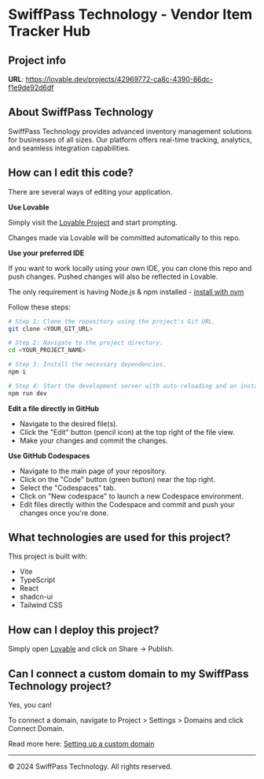 
# SwiffPass Technology - Vendor Item Tracker Hub

## Project info

**URL**: https://lovable.dev/projects/42969772-ca8c-4390-86dc-f1e9de92d6df

## About SwiffPass Technology

SwiffPass Technology provides advanced inventory management solutions for businesses of all sizes. Our platform offers real-time tracking, analytics, and seamless integration capabilities.

## How can I edit this code?

There are several ways of editing your application.

**Use Lovable**

Simply visit the [Lovable Project](https://lovable.dev/projects/42969772-ca8c-4390-86dc-f1e9de92d6df) and start prompting.

Changes made via Lovable will be committed automatically to this repo.

**Use your preferred IDE**

If you want to work locally using your own IDE, you can clone this repo and push changes. Pushed changes will also be reflected in Lovable.

The only requirement is having Node.js & npm installed - [install with nvm](https://github.com/nvm-sh/nvm#installing-and-updating)

Follow these steps:

```sh
# Step 1: Clone the repository using the project's Git URL.
git clone <YOUR_GIT_URL>

# Step 2: Navigate to the project directory.
cd <YOUR_PROJECT_NAME>

# Step 3: Install the necessary dependencies.
npm i

# Step 4: Start the development server with auto-reloading and an instant preview.
npm run dev
```

**Edit a file directly in GitHub**

- Navigate to the desired file(s).
- Click the "Edit" button (pencil icon) at the top right of the file view.
- Make your changes and commit the changes.

**Use GitHub Codespaces**

- Navigate to the main page of your repository.
- Click on the "Code" button (green button) near the top right.
- Select the "Codespaces" tab.
- Click on "New codespace" to launch a new Codespace environment.
- Edit files directly within the Codespace and commit and push your changes once you're done.

## What technologies are used for this project?

This project is built with:

- Vite
- TypeScript
- React
- shadcn-ui
- Tailwind CSS

## How can I deploy this project?

Simply open [Lovable](https://lovable.dev/projects/42969772-ca8c-4390-86dc-f1e9de92d6df) and click on Share -> Publish.

## Can I connect a custom domain to my SwiffPass Technology project?

Yes, you can!

To connect a domain, navigate to Project > Settings > Domains and click Connect Domain.

Read more here: [Setting up a custom domain](https://docs.lovable.dev/tips-tricks/custom-domain#step-by-step-guide)

---

© 2024 SwiffPass Technology. All rights reserved.
